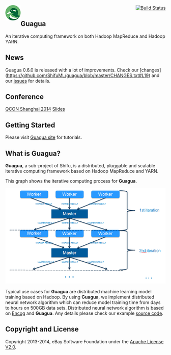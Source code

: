 [<img src="images/guagua_duck_50.png" alt="Guagua" align="left">](http://shifu.ml/docs/stable/guide/guagua/)<div align="right"> [![Build Status](https://travis-ci.org/ShifuML/guagua.svg?branch=master)](https://travis-ci.org/ShifuML/guagua)</div>

## Guagua

An iterative computing framework on both Hadoop MapReduce and Hadoop YARN.

## News

Guagua 0.6.0 is released with a lot of improvements. Check our [changes] (https://github.com/ShifuML/guagua/blob/master/CHANGES.txt#L19) and our [issues](https://github.com/ShifuML/guagua/issues?q=milestone%3A0.6.0+is%3Aclosed) for details.

## Conference

[QCON Shanghai 2014](http://2014.qconshanghai.com/node/474) [Slides](http://www.slideshare.net/pengshanzhang/guagua-an-iterative-computing-framework-on-hadoop)

## Getting Started

Please visit [Guagua site](http://shifu.ml/docs/guagua/) for tutorials.

## What is Guagua?
**Guagua**, a sub-project of Shifu, is a distributed, pluggable and scalable iterative computing framework based on Hadoop MapReduce and YARN.

This graph shows the iterative computing process for **Guagua**.

![Guagua Process](images/guagua-process.png)

Typical use cases for **Guagua** are distributed machine learning model training based on Hadoop. By using **Guagua**, we implement distributed neural network algorithm which can reduce model training time from days to hours on 500GB data sets. Distributed neural network algorithm is based on [Encog](http://www.heatonresearch.com/encog) and **Guagua**. Any details please check our example [source code](https://github.com/ShifuML/guagua/tree/master/guagua-mapreduce-examples/src/main/java/ml/shifu/guagua/mapreduce/example/nn).


## Copyright and License

Copyright 2013-2014, eBay Software Foundation under the [Apache License V2.0](LICENSE.txt).
